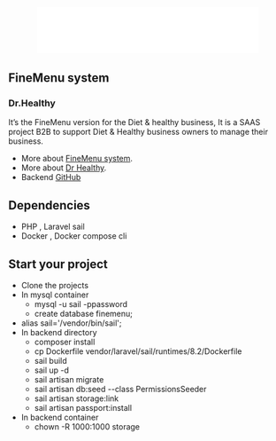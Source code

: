 <p align="center"><a href="http://finemenu.net" target="_blank">
    <img src="./resources/images/logo-light.png" width="400" alt="Laravel Logo"></a>
</p>

## FineMenu system 
### Dr.Healthy

It’s the FineMenu version for the Diet & healthy business, It is a SAAS project B2B to support Diet & Healthy business owners to manage their business.

- More about [FineMenu system](https://finemenu.atlassian.net/wiki/spaces/~5570588686200f90b9447190d8bd2141fe9d01/pages/131197/FineMenu+Project+Planning).
- More about [Dr Healthy](https://finemenu.atlassian.net/wiki/spaces/~5570588686200f90b9447190d8bd2141fe9d01/pages/1048577/Dr+Healthy).
- Backend [GitHub](https://github.com/engmg2011/finemenu-2024)

## Dependencies
- PHP , Laravel sail
- Docker , Docker compose cli


## Start your project
- Clone the projects
- In mysql container
    - mysql -u sail -ppassword
    - create database finemenu;
- alias sail='/vendor/bin/sail';
- In backend directory
  - composer install
  - cp Dockerfile vendor/laravel/sail/runtimes/8.2/Dockerfile
  - sail build
  - sail up -d
  - sail artisan migrate
  - sail artisan db:seed --class PermissionsSeeder
  - sail artisan storage:link
  - sail artisan passport:install
- In backend container
  - chown -R 1000:1000 storage

